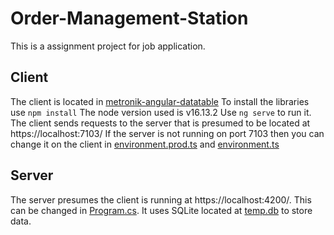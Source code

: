 # Order-Management-Station
This is a assignment project for job application.


## Client
The client is located in [metronik-angular-datatable](https://github.com/kadattack/Order-Management-Station/tree/main/Metronik/metronik-angular-datatable)
To install the libraries use 
`npm install`
The node version used is v16.13.2
Use `ng serve` to run it.
The client sends requests to the server that is presumed to be located at https://localhost:7103/
If the server is not running on port 7103 then you can change it on the client in 
[environment.prod.ts](https://github.com/kadattack/Order-Management-Station/blob/main/Metronik/metronik-angular-datatable/src/environments/environment.prod.ts) 
and [environment.ts](https://github.com/kadattack/Order-Management-Station/blob/main/Metronik/metronik-angular-datatable/src/environments/environment.ts) 

## Server
The server presumes the client is running at https://localhost:4200/. This can be changed in [Program.cs](https://github.com/kadattack/Order-Management-Station/blob/main/Metronik/Program.cs).
It uses SQLite located at [temp.db](https://github.com/kadattack/Order-Management-Station/blob/main/Metronik/temp.db) to store data.
